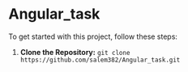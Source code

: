 # Angular_task

To get started with this project, follow these steps:

1. **Clone the Repository:** ``git clone https://github.com/salem382/Angular_task.git``
